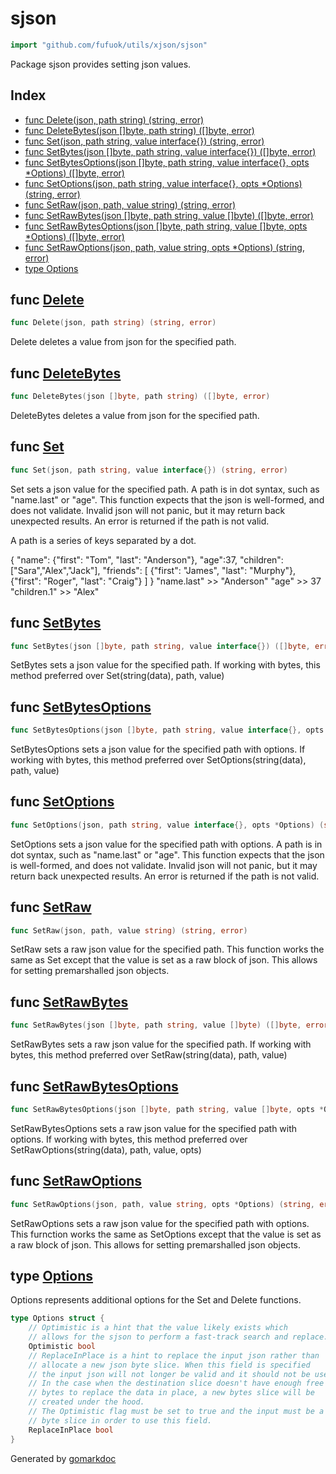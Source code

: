 <!-- Code generated by gomarkdoc. DO NOT EDIT -->

# sjson

```go
import "github.com/fufuok/utils/xjson/sjson"
```

Package sjson provides setting json values\.

## Index

- [func Delete(json, path string) (string, error)](<#func-delete>)
- [func DeleteBytes(json []byte, path string) ([]byte, error)](<#func-deletebytes>)
- [func Set(json, path string, value interface{}) (string, error)](<#func-set>)
- [func SetBytes(json []byte, path string, value interface{}) ([]byte, error)](<#func-setbytes>)
- [func SetBytesOptions(json []byte, path string, value interface{}, opts *Options) ([]byte, error)](<#func-setbytesoptions>)
- [func SetOptions(json, path string, value interface{}, opts *Options) (string, error)](<#func-setoptions>)
- [func SetRaw(json, path, value string) (string, error)](<#func-setraw>)
- [func SetRawBytes(json []byte, path string, value []byte) ([]byte, error)](<#func-setrawbytes>)
- [func SetRawBytesOptions(json []byte, path string, value []byte, opts *Options) ([]byte, error)](<#func-setrawbytesoptions>)
- [func SetRawOptions(json, path, value string, opts *Options) (string, error)](<#func-setrawoptions>)
- [type Options](<#type-options>)


## func [Delete](<https://gitee.com/fufuok/utils/blob/master/xjson/sjson/sjson.go#L486>)

```go
func Delete(json, path string) (string, error)
```

Delete deletes a value from json for the specified path\.

## func [DeleteBytes](<https://gitee.com/fufuok/utils/blob/master/xjson/sjson/sjson.go#L491>)

```go
func DeleteBytes(json []byte, path string) ([]byte, error)
```

DeleteBytes deletes a value from json for the specified path\.

## func [Set](<https://gitee.com/fufuok/utils/blob/master/xjson/sjson/sjson.go#L443>)

```go
func Set(json, path string, value interface{}) (string, error)
```

Set sets a json value for the specified path\. A path is in dot syntax\, such as "name\.last" or "age"\. This function expects that the json is well\-formed\, and does not validate\. Invalid json will not panic\, but it may return back unexpected results\. An error is returned if the path is not valid\.

A path is a series of keys separated by a dot\.

\{ "name": \{"first": "Tom"\, "last": "Anderson"\}\, "age":37\, "children": \["Sara"\,"Alex"\,"Jack"\]\, "friends": \[ \{"first": "James"\, "last": "Murphy"\}\, \{"first": "Roger"\, "last": "Craig"\} \] \} "name\.last"          \>\> "Anderson" "age"                \>\> 37 "children\.1"         \>\> "Alex"

## func [SetBytes](<https://gitee.com/fufuok/utils/blob/master/xjson/sjson/sjson.go#L450>)

```go
func SetBytes(json []byte, path string, value interface{}) ([]byte, error)
```

SetBytes sets a json value for the specified path\. If working with bytes\, this method preferred over Set\(string\(data\)\, path\, value\)

## func [SetBytesOptions](<https://gitee.com/fufuok/utils/blob/master/xjson/sjson/sjson.go#L652-L653>)

```go
func SetBytesOptions(json []byte, path string, value interface{}, opts *Options) ([]byte, error)
```

SetBytesOptions sets a json value for the specified path with options\. If working with bytes\, this method preferred over SetOptions\(string\(data\)\, path\, value\)

## func [SetOptions](<https://gitee.com/fufuok/utils/blob/master/xjson/sjson/sjson.go#L631-L632>)

```go
func SetOptions(json, path string, value interface{}, opts *Options) (string, error)
```

SetOptions sets a json value for the specified path with options\. A path is in dot syntax\, such as "name\.last" or "age"\. This function expects that the json is well\-formed\, and does not validate\. Invalid json will not panic\, but it may return back unexpected results\. An error is returned if the path is not valid\.

## func [SetRaw](<https://gitee.com/fufuok/utils/blob/master/xjson/sjson/sjson.go#L457>)

```go
func SetRaw(json, path, value string) (string, error)
```

SetRaw sets a raw json value for the specified path\. This function works the same as Set except that the value is set as a raw block of json\. This allows for setting premarshalled json objects\.

## func [SetRawBytes](<https://gitee.com/fufuok/utils/blob/master/xjson/sjson/sjson.go#L479>)

```go
func SetRawBytes(json []byte, path string, value []byte) ([]byte, error)
```

SetRawBytes sets a raw json value for the specified path\. If working with bytes\, this method preferred over SetRaw\(string\(data\)\, path\, value\)

## func [SetRawBytesOptions](<https://gitee.com/fufuok/utils/blob/master/xjson/sjson/sjson.go#L723-L724>)

```go
func SetRawBytesOptions(json []byte, path string, value []byte, opts *Options) ([]byte, error)
```

SetRawBytesOptions sets a raw json value for the specified path with options\. If working with bytes\, this method preferred over SetRawOptions\(string\(data\)\, path\, value\, opts\)

## func [SetRawOptions](<https://gitee.com/fufuok/utils/blob/master/xjson/sjson/sjson.go#L464>)

```go
func SetRawOptions(json, path, value string, opts *Options) (string, error)
```

SetRawOptions sets a raw json value for the specified path with options\. This furnction works the same as SetOptions except that the value is set as a raw block of json\. This allows for setting premarshalled json objects\.

## type [Options](<https://gitee.com/fufuok/utils/blob/master/xjson/sjson/sjson.go#L22-L35>)

Options represents additional options for the Set and Delete functions\.

```go
type Options struct {
    // Optimistic is a hint that the value likely exists which
    // allows for the sjson to perform a fast-track search and replace.
    Optimistic bool
    // ReplaceInPlace is a hint to replace the input json rather than
    // allocate a new json byte slice. When this field is specified
    // the input json will not longer be valid and it should not be used
    // In the case when the destination slice doesn't have enough free
    // bytes to replace the data in place, a new bytes slice will be
    // created under the hood.
    // The Optimistic flag must be set to true and the input must be a
    // byte slice in order to use this field.
    ReplaceInPlace bool
}
```



Generated by [gomarkdoc](<https://github.com/princjef/gomarkdoc>)
